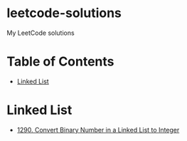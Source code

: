 # leetcode-solutions
My LeetCode solutions

# Table of Contents
- [Linked List](#linked-list)

# Linked List
- [1290. Convert Binary Number in a Linked List to Integer](src/1290.py)
